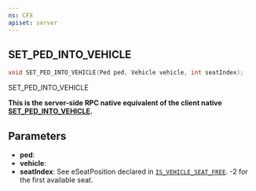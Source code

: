 ```yaml
---
ns: CFX
apiset: server
---
```

## SET_PED_INTO_VEHICLE

```c
void SET_PED_INTO_VEHICLE(Ped ped, Vehicle vehicle, int seatIndex);
```

SET_PED_INTO_VEHICLE

**This is the server-side RPC native equivalent of the client native [SET\_PED\_INTO\_VEHICLE](?_0xF75B0D629E1C063D).**

## Parameters
* **ped**: 
* **vehicle**: 
* **seatIndex**: See eSeatPosition declared in [`IS_VEHICLE_SEAT_FREE`](#\_0x22AC59A870E6A669). -2 for the first available seat.

